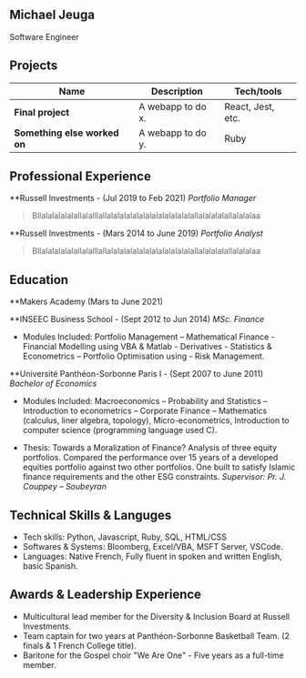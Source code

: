 ## Michael Jeuga

Software Engineer

## Projects

| Name                         | Description       | Tech/tools        |
| ---------------------------- | ----------------- | ----------------- |
| **Final project**            | A webapp to do x. | React, Jest, etc. |
| **Something else worked on** | A webapp to do y. | Ruby              |

## Professional Experience

**Russell Investments - (Jul 2019 to Feb 2021)
_Portfolio Manager_

>Bllalalalalalallalalllallalalalalalalalalalalalalalallalalalalallalalalaa



**Russell Investments -  (Mars 2014 to June 2019)
_Portfolio Analyst_

>Bllalalalalalallalalllallalalalalalalalalalalalalalallalalalalallalalalaa




## Education

**Makers Academy (Mars to June 2021)

**INSEEC Business School - (Sept 2012 to Jun 2014)
_MSc. Finance_

* Modules Included: Portfolio Management – Mathematical Finance - Financial Modelling using VBA & Matlab -
      Derivatives - Statistics & Econometrics – Portfolio Optimisation using - Risk Management.



**Université Panthéon-Sorbonne Paris I - (Sept 2007 to June 2011)
 _Bachelor of Economics_

* Modules Included: Macroeconomics – Probability and Statistics – Introduction to econometrics – Corporate Finance – 
Mathematics (calculus, liner algebra, topology), Micro-econometrics, Introduction to computer science (programming language used C).


* Thesis: Towards a Moralization of Finance?
      Analysis of three equity portfolios. 
      Compared the performance over 15 years of a developed equities portfolio against two other portfolios. 
      One built to satisfy Islamic finance requirements and the other ESG constraints. 
     _Supervisor: Pr. J. Couppey – Soubeyran_


## Technical Skills & Languges

 * Tech skills: Python, Javascript, Ruby, SQL, HTML/CSS
 * Softwares & Systems: Bloomberg, Excel/VBA, MSFT Server, VSCode.
 * Languages: Native French, Fully fluent in spoken and written English, basic Spanish.

## Awards & Leadership Experience
 
 * Multicultural lead member for the Diversity & Inclusion Board at Russell Investments.
 * Team captain for two years at Panthéon-Sorbonne Basketball Team. (2 finals & 1 French College title).
 * Baritone for the Gospel choir "We Are One" - Five years as a full-time member.
